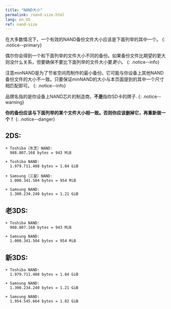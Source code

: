 ```yaml
---
title: "NAND大小"
permalink: /nand-size.html
lang: en_US
ref: nand-size
---
```


在大多数情况下，一个有效的NAND备份文件大小应该是下面列举的其中一个。
{: .notice--primary}

偶尔你会得到一个和下面列举的文件大小不同的备份。如果备份文件比期望的更大则没什么关系，但要确保不要比下面列举的文件大小要*更小*。
{: .notice--info}

注意*min*NAND是为了节省空间而制作的最小备份。它可能与你设备上其他NAND备份文件的大小不一致。只要保证minNAND的大小与本页面提到的其中一个尺寸相匹配即可。
{: .notice--info}

品牌名指的是你设备上NAND芯片的制造商，**不是**指你SD卡的牌子.
{: .notice--warning}

**你的备份应该与下面列举的某个文件大小相一致。否则你应该删掉它，再重新做一个！**
{: .notice--danger}

## 2DS:    

    + Toshiba（东芝）NAND:     
      988.807.168 bytes = 943 MiB    

    + Toshiba NAND:    
      1.979.711.488 bytes = 1.84 GiB    

    + Samsung（三星）NAND:    
      1.000.341.504 bytes = 954 MiB    

    + Samsung NAND:    
      1.300.234.240 bytes = 1.21 GiB    

## 老3DS:    

    + Toshiba NAND:     
      988.807.168 bytes = 943 MiB    

    + Samsung NAND:    
      1.000.341.504 bytes = 954 MiB    

## 新3DS:    

    + Toshiba NAND:    
      1.979.711.488 bytes = 1.84 GiB    

    + Samsung NAND:    
      1.300.234.240 bytes = 1.21 GiB    

    + Samsung NAND:
      1.954.545.664 bytes = 1.82 GiB
